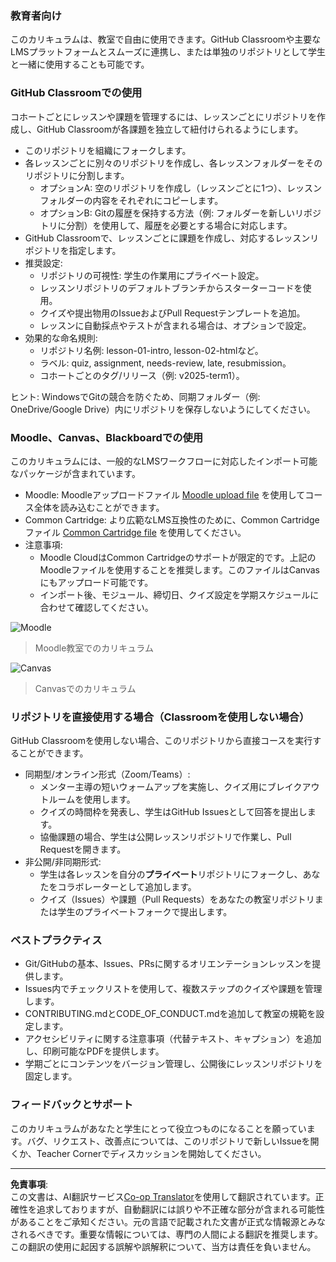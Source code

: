 <!--
CO_OP_TRANSLATOR_METADATA:
{
  "original_hash": "71009af209f81cc01a1f2d324200375f",
  "translation_date": "2025-10-03T09:01:05+00:00",
  "source_file": "for-teachers.md",
  "language_code": "ja"
}
-->
### 教育者向け

このカリキュラムは、教室で自由に使用できます。GitHub Classroomや主要なLMSプラットフォームとスムーズに連携し、または単独のリポジトリとして学生と一緒に使用することも可能です。

### GitHub Classroomでの使用

コホートごとにレッスンや課題を管理するには、レッスンごとにリポジトリを作成し、GitHub Classroomが各課題を独立して紐付けられるようにします。

- このリポジトリを組織にフォークします。
- 各レッスンごとに別々のリポジトリを作成し、各レッスンフォルダーをそのリポジトリに分割します。
  - オプションA: 空のリポジトリを作成し（レッスンごとに1つ）、レッスンフォルダーの内容をそれぞれにコピーします。
  - オプションB: Gitの履歴を保持する方法（例: フォルダーを新しいリポジトリに分割）を使用して、履歴を必要とする場合に対応します。
- GitHub Classroomで、レッスンごとに課題を作成し、対応するレッスンリポジトリを指定します。
- 推奨設定:
  - リポジトリの可視性: 学生の作業用にプライベート設定。
  - レッスンリポジトリのデフォルトブランチからスターターコードを使用。
  - クイズや提出物用のIssueおよびPull Requestテンプレートを追加。
  - レッスンに自動採点やテストが含まれる場合は、オプションで設定。
- 効果的な命名規則:
  - リポジトリ名例: lesson-01-intro, lesson-02-htmlなど。
  - ラベル: quiz, assignment, needs-review, late, resubmission。
  - コホートごとのタグ/リリース（例: v2025-term1）。

ヒント: WindowsでGitの競合を防ぐため、同期フォルダー（例: OneDrive/Google Drive）内にリポジトリを保存しないようにしてください。

### Moodle、Canvas、Blackboardでの使用

このカリキュラムには、一般的なLMSワークフローに対応したインポート可能なパッケージが含まれています。

- Moodle: Moodleアップロードファイル [Moodle upload file](../../../../../../../teaching-files/webdev-moodle.mbz) を使用してコース全体を読み込むことができます。
- Common Cartridge: より広範なLMS互換性のために、Common Cartridgeファイル [Common Cartridge file](../../../../../../../teaching-files/webdev-common-cartridge.imscc) を使用してください。
- 注意事項:
  - Moodle CloudはCommon Cartridgeのサポートが限定的です。上記のMoodleファイルを使用することを推奨します。このファイルはCanvasにもアップロード可能です。
  - インポート後、モジュール、締切日、クイズ設定を学期スケジュールに合わせて確認してください。

![Moodle](../../translated_images/moodle.94eb93d714a50cb2c97435b408017dee224348b61bc86203ffd43a4f4e57b95f.ja.png)
> Moodle教室でのカリキュラム

![Canvas](../../translated_images/canvas.fbd605ff8e5b8aff567d398528ce113db304446b90b9cad55c654de3fdfcda34.ja.png)
> Canvasでのカリキュラム

### リポジトリを直接使用する場合（Classroomを使用しない場合）

GitHub Classroomを使用しない場合、このリポジトリから直接コースを実行することができます。

- 同期型/オンライン形式（Zoom/Teams）:
  - メンター主導の短いウォームアップを実施し、クイズ用にブレイクアウトルームを使用します。
  - クイズの時間枠を発表し、学生はGitHub Issuesとして回答を提出します。
  - 協働課題の場合、学生は公開レッスンリポジトリで作業し、Pull Requestを開きます。
- 非公開/非同期形式:
  - 学生は各レッスンを自分の**プライベート**リポジトリにフォークし、あなたをコラボレーターとして追加します。
  - クイズ（Issues）や課題（Pull Requests）をあなたの教室リポジトリまたは学生のプライベートフォークで提出します。

### ベストプラクティス

- Git/GitHubの基本、Issues、PRsに関するオリエンテーションレッスンを提供します。
- Issues内でチェックリストを使用して、複数ステップのクイズや課題を管理します。
- CONTRIBUTING.mdとCODE_OF_CONDUCT.mdを追加して教室の規範を設定します。
- アクセシビリティに関する注意事項（代替テキスト、キャプション）を追加し、印刷可能なPDFを提供します。
- 学期ごとにコンテンツをバージョン管理し、公開後にレッスンリポジトリを固定します。

### フィードバックとサポート

このカリキュラムがあなたと学生にとって役立つものになることを願っています。バグ、リクエスト、改善点については、このリポジトリで新しいIssueを開くか、Teacher Cornerでディスカッションを開始してください。

---

**免責事項**:  
この文書は、AI翻訳サービス[Co-op Translator](https://github.com/Azure/co-op-translator)を使用して翻訳されています。正確性を追求しておりますが、自動翻訳には誤りや不正確な部分が含まれる可能性があることをご承知ください。元の言語で記載された文書が正式な情報源とみなされるべきです。重要な情報については、専門の人間による翻訳を推奨します。この翻訳の使用に起因する誤解や誤解釈について、当方は責任を負いません。
